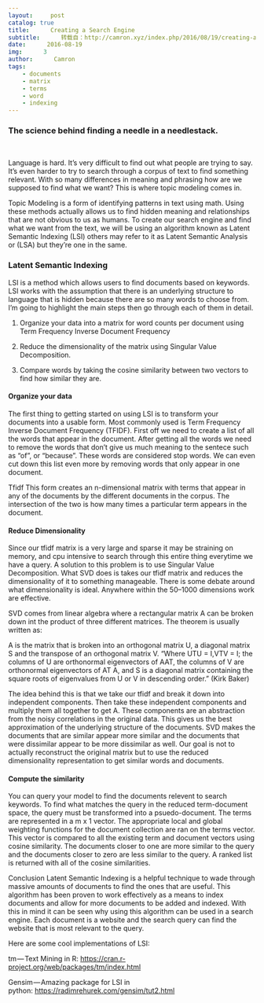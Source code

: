 ```yaml
---
layout:     post
catalog: true
title:      Creating a Search Engine
subtitle:      转载自：http://camron.xyz/index.php/2016/08/19/creating-a-search-engine/
date:      2016-08-19
img:      3
author:      Camron
tags:
    - documents
    - matrix
    - terms
    - word
    - indexing
---
```


### The science behind finding a needle in a needlestack.










 

Language is hard. It’s very difficult to find out what people are trying to say. It’s even harder to try to search through a corpus of text to find something relevant. With so many differences in meaning and phrasing how are we supposed to find what we want? This is where topic modeling comes in.

Topic Modeling is a form of identifying patterns in text using math. Using these methods actually allows us to find hidden meaning and relationships that are not obvious to us as humans. To create our search engine and find what we want from the text, we will be using an algorithm known as Latent Semantic Indexing (LSI) others may refer to it as Latent Semantic Analysis or (LSA) but they’re one in the same.

### Latent Semantic Indexing

LSI is a method which allows users to find documents based on keywords. LSI works with the assumption that there is an underlying structure to language that is hidden because there are so many words to choose from. I’m going to highlight the main steps then go through each of them in detail.

1. Organize your data into a matrix for word counts per document using Term Frequency Inverse Document Frequency

1. Reduce the dimensionality of the matrix using Singular Value Decomposition.

1. Compare words by taking the cosine similarity between two vectors to find how similar they are.


#### Organize your data

The first thing to getting started on using LSI is to transform your documents into a usable form. Most commonly used is Term Frequency Inverse Document Frequency (TFIDF). First off we need to create a list of all the words that appear in the document. After getting all the words we need to remove the words that don’t give us much meaning to the sentece such as “of”, or “because”. These words are considered stop words. We can even cut down this list even more by removing words that only appear in one document.



Tfidf
This form creates an n-dimensional matrix with terms that appear in any of the documents by the different documents in the corpus. The intersection of the two is how many times a particular term appears in the document.

#### Reduce Dimensionality

Since our tfidf matrix is a very large and sparse it may be straining on memory, and cpu intensive to search through this entire thing everytime we have a query. A solution to this problem is to use Singular Value Decomposition. What SVD does is takes our tfidf matrix and reduces the dimensionality of it to something manageable. There is some debate around what dimensionality is ideal. Anywhere within the 50–1000 dimensions work are effective.

SVD comes from linear algebra where a rectangular matrix A can be broken down int the product of three different matrices. The theorem is usually written as:





A is the matrix that is broken into an orthogonal matrix U, a diagonal matrix S and the transpose of an orthogonal matrix V. “Where UTU = I,VTV = I; the columns of U are orthonormal eigenvectors of AAT, the columns of V are orthonormal eigenvectors of AT A, and S is a diagonal matrix containing the square roots of eigenvalues from U or V in descending order.” (Kirk Baker)

The idea behind this is that we take our tfidf and break it down into independent components. Then take these independent components and multiply them all together to get A. These components are an abstraction from the noisy correlations in the original data. This gives us the best approximation of the underlying structure of the documents. SVD makes the documents that are similar appear more similar and the documents that were dissimilar appear to be more dissimilar as well. Our goal is not to actually reconstruct the original matrix but to use the reduced dimensionality representation to get similar words and documents.

#### Compute the similarity

You can query your model to find the documents relevent to search keywords. To find what matches the query in the reduced term-document space, the query must be transformed into a psuedo-document. The terms are represented in a m x 1 vector. The appropriate local and global weighting functions for the document collection are ran on the terms vector. This vector is compared to all the existing term and document vectors using cosine similarity. The documents closer to one are more similar to the query and the documents closer to zero are less similar to the query. A ranked list is returned with all of the cosine similarities.





Conclusion
Latent Semantic Indexing is a helpful technique to wade through massive amounts of documents to find the ones that are useful. This algorithm has been proven to work effectively as a means to index documents and allow for more documents to be added and indexed. With this in mind it can be seen why using this algorithm can be used in a search engine. Each document is a website and the search query can find the website that is most relevant to the query.

Here are some cool implementations of LSI:

tm — Text Mining in R: https://cran.r-project.org/web/packages/tm/index.html

Gensim — Amazing package for LSI in python: https://radimrehurek.com/gensim/tut2.html
